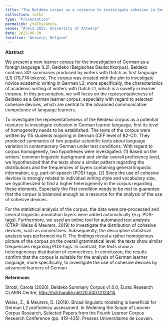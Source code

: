 ```yaml
---
title: "The Beldeko corpus as a resource to investigate cohesion in German learner language: A preliminary analysis of corpus homogeneity "
collection: talks
type: "Presentation"
permalink: /talks/Anela
venue: "Anela 2023, University of Antwerp"
date: 2023-06-30
location: "Antwerp, Belgium"
---
```

**Abstract**

We present a new learner corpus for the investigation of German as a foreign language (L2), Beldeko (Belgisches Deutschkorpus). Beldeko contains 301 summaries produced by writers with Dutch as first language (L1) (70,774 tokens). The corpus was created with the aim to investigate novice academic writing in German L2, more specifically, the characteristics of academic writing of writers with Dutch L1, which is a novelty in learner corpora. In this presentation, we will focus on the representativeness of Beldeko as a German learner corpus, especially with regard to selected cohesive devices, which are central to the advanced communicative competence of language learners.

To investigate the representativeness of the Beldeko corpus as a potential resource to investigate cohesion in German learner language, first its level of homogeneity needs to be established. The texts of the corpus were written by 115 students majoring in German (CEF level of B2-C1). They produced summaries of two popular-scientific texts about language variation in contemporary German under test conditions. With regard to corpus homogeneity, two hypotheses were investigated: (1) Based on the writers’ common linguistic background and similar overall proficiency level, we hypothesized that the texts show a similar pattern regarding the distributions and the frequencies of layers containing general linguistic information, e.g. part-of-speech (POS)-tags. (2) Since the use of cohesive devices is strongly related to individual writing style and vocabulary size, we hypothesized to find a higher heterogeneity in the corpus regarding these elements. Especially the first condition needs to be met to guarantee that the corpus is balanced enough as a resource for the analysis of the use of cohesive devices.

For the statistical analysis of the corpus, the data were pre-processed and several linguistic annotation layers were added automatically (e.g. POS-tags). Furthermore, we used an online tool for automated text analysis (CTAP: Weiss & Meurers, 2019) to investigate the distribution of cohesive devices, such as connectives. Subsequently, the descriptive statistical analysis was performed via R. The findings reveal a rather homogenous picture of the corpus on the overall grammatical level: the texts show similar frequencies regarding POS-tags. In contrast, the texts show a heterogeneous distribution of connectives. In conclusion, the results confirm that the corpus is suitable for the analysis of German learner language, more specifically, to investigate the use of cohesive devices by advanced learners of German.

**References**

Strobl, Carola (2020). Beldeko Summary Corpus v1.0.0, Eurac Research CLARIN Centre, http://hdl.handle.net/20.500.12124/15.

Weiss, Z., & Meurers, D. (2019). Broad linguistic modeling is beneficial for German L2 proficiency assessment. In Widening the Scope of Learner Corpus Research, Selected Papers from the Fourth Learner Corpus Research Conference (pp. 419-435). Presses Universitaires de Louvain.